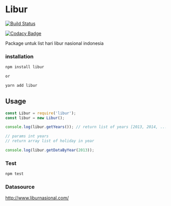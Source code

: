 # Libur
[![Build Status](https://travis-ci.org/muhtarudinsiregar/libur.svg?branch=master)](https://travis-ci.org/muhtarudinsiregar/libur)

[![Codacy Badge](https://api.codacy.com/project/badge/Grade/cb4ba14a1e9a497986cba8ac24daf5db)](https://www.codacy.com/app/muhtarudinsiregar/libur?utm_source=github.com&utm_medium=referral&utm_content=muhtarudinsiregar/libur&utm_campaign=badger)


Package untuk list hari libur nasional indonesia

### installation
```javascript
npm install libur

or

yarn add libur
```

## Usage
```javascript
const Libur = require('libur');
const libur = new Libur();

console.log(libur.getYears()); // return list of years [2013, 2014, ...]

// params int years
// return array list of holiday in year

console.log(libur.getDataByYear(2013));
```

### Test
```javascript
npm test
```

### Datasource
http://www.liburnasional.com/
